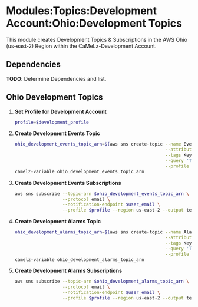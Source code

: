 # Modules:Topics:Development Account:Ohio:Development Topics

This module creates Development Topics & Subscriptions in the AWS Ohio (us-east-2) Region within the
CaMeLz-Development Account.

## Dependencies

**TODO**: Determine Dependencies and list.

## Ohio Development Topics

1. **Set Profile for Development Account**

    ```bash
    profile=$development_profile
    ```

1. **Create Development Events Topic**

    ```bash
    ohio_development_events_topic_arn=$(aws sns create-topic --name Events \
                                                             --attributes "DisplayName=CMLD Events" \
                                                             --tags Key=Name,Value=Development-Events-Topic Key=Company,Value=CaMeLz Key=Environment,Value=Development \
                                                             --query 'TopicArn' \
                                                             --profile $profile --region us-east-2 --output text)
    camelz-variable ohio_development_events_topic_arn
    ```

1. **Create Development Events Subscriptions**

    ```bash
    aws sns subscribe --topic-arn $ohio_development_events_topic_arn \
                      --protocol email \
                      --notification-endpoint $user_email \
                      --profile $profile --region us-east-2 --output text
    ```

1. **Create Development Alarms Topic**

    ```bash
    ohio_development_alarms_topic_arn=$(aws sns create-topic --name Alarms \
                                                             --attributes "DisplayName=CMLD Alarms" \
                                                             --tags Key=Name,Value=Development-Alarms-Topic Key=Company,Value=CaMeLz Key=Environment,Value=Development \
                                                             --query 'TopicArn' \
                                                             --profile $profile --region us-east-2 --output text)
    camelz-variable ohio_development_alarms_topic_arn
    ```

1. **Create Development Alarms Subscriptions**

    ```bash
    aws sns subscribe --topic-arn $ohio_development_alarms_topic_arn \
                      --protocol email \
                      --notification-endpoint $user_email \
                      --profile $profile --region us-east-2 --output text
    ```
